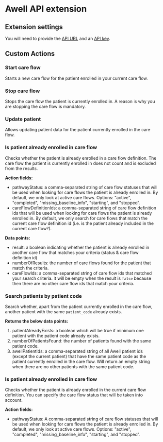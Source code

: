 # Awell API extension

## Extension settings

You will need to provide the [API URL](https://developers.awellhealth.com/awell-orchestration/api-reference/overview/endpoints) and an [API key](https://developers.awellhealth.com/awell-orchestration/api-reference/overview/authorization).

## Custom Actions

### Start care flow

Starts a new care flow for the patient enrolled in your current care flow.

### Stop care flow

Stops the care flow the patient is currently enrolled in. A reason is why you are stopping the care flow is mandatory.

### Update patient

Allows updating patient data for the patient currently enrolled in the care flow.

### Is patient already enrolled in care flow

Checks whether the patient is already enrolled in a care flow definition. The care flow the patient is currently enrolled in does not count and is excluded from the results.

**Action fields:**

- pathwayStatus: a comma-separated string of care flow statuses that will be used when looking for care flows the patient is already enrolled in. By default, we only look at active care flows. Options: "active", "completed", "missing_baseline_info", "starting", and "stopped".
- careFlowDefinitionIds: a comma-separated string of care flow definition ids that will be used when looking for care flows the patient is already enrolled in. By default, we only search for care flows that match the current care flow definition id (i.e. is the patient already included in the current care flow?).

**Data points:**

- result: a boolean indicating whether the patient is already enrolled in another care flow that matches your criteria (status & care flow definition id)
- numberOfResults: the number of care flows found for the patient that match the criteria.
- careFlowIds: a comma-separated string of care flow ids that matched your search criteria. It will be empty when the result is `false` because then there are no other care flow ids that match your criteria.

### Search patients by patient code

Search whether, apart from the patient currently enrolled in the care flow, another patient with the same `patient_code` already exists.

**Returns the below data points:**

1. patientAlreadyExists: a boolean which will be true if minimum one patient with the patient code already exists.
2. numberOfPatientsFound: the number of patients found with the same patient code.
3. awellPatientIds: a comma-separated string of all Awell patient ids (except the current patient) that have the same patient code as the patient currently enrolled in the care flow. Will return an empty string when there are no other patients with the same patient code.

### Is patient already enrolled in care flow

Checks whether the patient is already enrolled in the current care flow definition. You can specify the care flow status that will be taken into account.

**Action fields:**

- pathwayStatus: A comma-separated string of care flow statuses that will be used when looking for care flows the patient is already enrolled in. By default, we only look at active care flows. Options: "active", "completed", "missing_baseline_info", "starting", and "stopped".
